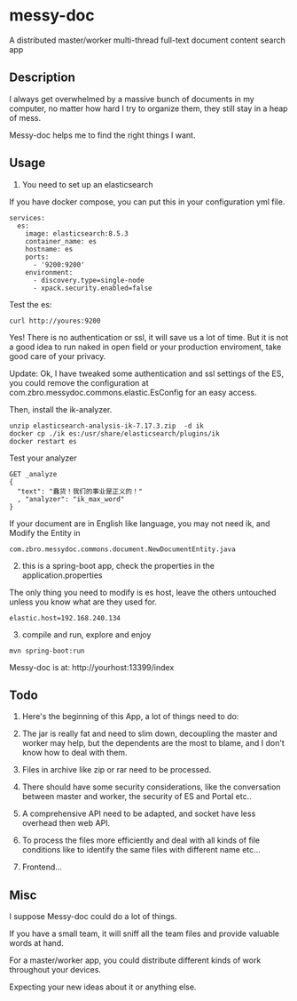 # messy-doc
A distributed master/worker multi-thread full-text document content search app

## Description
I always get overwhelmed by a massive bunch of documents in my computer, no matter how hard I try to organize them, they still stay in a heap of mess.

Messy-doc helps me to find the right things I want.

## Usage
1. You need to set up an elasticsearch

If you have docker compose, you can put this in your configuration yml file.

```version: "3"
services:
  es:
    image: elasticsearch:8.5.3
    container_name: es
    hostname: es
    ports:
      - '9200:9200'
    environment: 
      - discovery.type=single-node
      - xpack.security.enabled=false
```

Test the es:

```
curl http://youres:9200
```

Yes! There is no authentication or ssl, it will save us a lot of time. But it is not a good idea to run naked in open field or your production enviroment, take good care of your privacy.

Update: Ok, I have tweaked some authentication and ssl settings of the ES, you could remove the configuration at com.zbro.messydoc.commons.elastic.EsConfig for an easy access.

Then, install the ik-analyzer. 

```
unzip elasticsearch-analysis-ik-7.17.3.zip  -d ik
docker cp ./ik es:/usr/share/elasticsearch/plugins/ik
docker restart es
```
Test your analyzer
```
GET _analyze
{
  "text": "蠢货！我们的事业是正义的！"
  , "analyzer": "ik_max_word"
}
```
If your document are in English like language, you may not need ik, and Modify the Entity in 

```
com.zbro.messydoc.commons.document.NewDocumentEntity.java
```

2. this is a spring-boot app, check the properties in the application.properties

The only thing you need to modify is es host, leave the others untouched unless you know what are they used for.
```
elastic.host=192.168.240.134
```
3. compile and run, explore and enjoy

```
mvn spring-boot:run
```

Messy-doc is at: http://yourhost:13399/index

## Todo

1. Here's the beginning of this App, a lot of things need to do: 

2. The jar is really fat and need to slim down, decoupling the master and worker may help, but the dependents are the most to blame, and I don't know how to deal with them.

3. Files in archive like zip or rar need to be processed.

4. There should have some security considerations, like the conversation between master and worker, the security of ES and Portal etc..

5. A comprehensive API need to be adapted, and socket have less overhead then web API.

6. To process the files more efficiently and deal with all kinds of file conditions like to identify the same files with different name etc...

7. Frontend...

## Misc

I suppose Messy-doc could do a lot of things. 

If you have a small team, it will sniff all the team files and provide valuable words at hand. 

For a master/worker app, you could distribute different kinds of work throughout your devices.

Expecting your new ideas about it or anything else.
